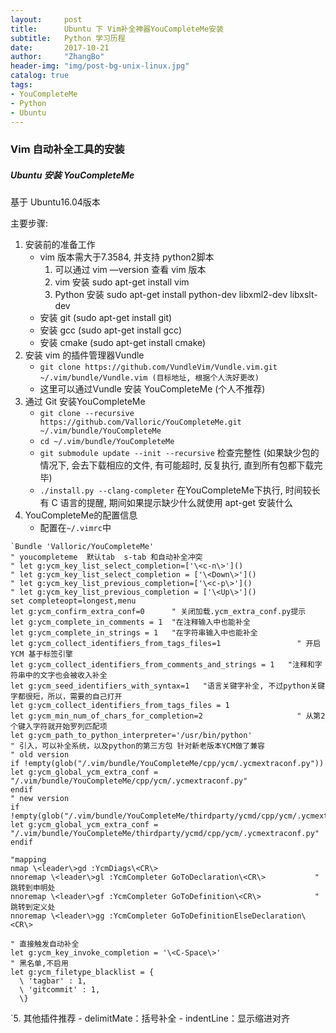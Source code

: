 ```yaml
---
layout:     post
title:      Ubuntu 下 Vim补全神器YouCompleteMe安装
subtitle:   Python 学习历程
date:       2017-10-21
author:     "ZhangBo"
header-img: "img/post-bg-unix-linux.jpg"
catalog: true
tags:
- YouCompleteMe
- Python
- Ubuntu
---
```

### Vim 自动补全工具的安装

##### Ubuntu 安装 YouCompleteMe

基于 Ubuntu16.04版本

主要步骤:
1. 安装前的准备工作
	- vim 版本需大于7.3584, 并支持 python2脚本 
		1. 可以通过 vim —version 查看 vim 版本
		2. vim 安装 sudo apt-get install vim
		3. Python 安装 sudo apt-get install python-dev libxml2-dev libxslt-dev
	- 安装 git (sudo apt-get install git)
	- 安装 gcc (sudo apt-get install gcc)
	- 安装 cmake (sudo apt-get install cmake)
2. 安装 vim 的插件管理器Vundle
	 - `git clone https://github.com/VundleVim/Vundle.vim.git ~/.vim/bundle/Vundle.vim (目标地址, 根据个人洗好更改) `
	- 这里可以通过Vundle 安装 YouCompleteMe (个人不推荐)
3. 通过 Git 安装YouCompleteMe
	- `git clone --recursive https://github.com/Valloric/YouCompleteMe.git ~/.vim/bundle/YouCompleteMe`
	- `cd ~/.vim/bundle/YouCompleteMe`
	- `git submodule update --init --recursive` 检查完整性 (如果缺少包的情况下, 会去下载相应的文件, 有可能超时, 反复执行, 直到所有包都下载完毕)
	- `./install.py --clang-completer` 在YouCompleteMe下执行, 时间较长 有 C 语言的提醒, 期间如果提示缺少什么就使用 apt-get 安装什么
4. YouCompleteMe的配置信息
	- 配置在`~/.vimrc`中
```
`Bundle 'Valloric/YouCompleteMe'
" youcompleteme  默认tab  s-tab 和自动补全冲突
" let g:ycm_key_list_select_completion=['\<c-n\>']()
" let g:ycm_key_list_select_completion = ['\<Down\>']()
" let g:ycm_key_list_previous_completion=['\<c-p\>']()
" let g:ycm_key_list_previous_completion = ['\<Up\>']()
set completeopt=longest,menu
let g:ycm_confirm_extra_conf=0      " 关闭加载.ycm_extra_conf.py提示
let g:ycm_complete_in_comments = 1  "在注释输入中也能补全
let g:ycm_complete_in_strings = 1   "在字符串输入中也能补全
let g:ycm_collect_identifiers_from_tags_files=1                 " 开启 YCM 基于标签引擎
let g:ycm_collect_identifiers_from_comments_and_strings = 1   "注释和字符串中的文字也会被收入补全
let g:ycm_seed_identifiers_with_syntax=1   "语言关键字补全, 不过python关键字都很短，所以，需要的自己打开
let g:ycm_collect_identifiers_from_tags_files = 1
let g:ycm_min_num_of_chars_for_completion=2                     " 从第2个键入字符就开始罗列匹配项
let g:ycm_path_to_python_interpreter='/usr/bin/python'
" 引入，可以补全系统，以及python的第三方包 针对新老版本YCM做了兼容
" old version
if !empty(glob("/.vim/bundle/YouCompleteMe/cpp/ycm/.ycmextraconf.py"))
let g:ycm_global_ycm_extra_conf = "/.vim/bundle/YouCompleteMe/cpp/ycm/.ycmextraconf.py"
endif
" new version
if !empty(glob("/.vim/bundle/YouCompleteMe/thirdparty/ycmd/cpp/ycm/.ycmextraconf.py"))
let g:ycm_global_ycm_extra_conf = "/.vim/bundle/YouCompleteMe/thirdparty/ycmd/cpp/ycm/.ycmextraconf.py"
endif

"mapping
nmap \<leader\>gd :YcmDiags\<CR\>
nnoremap \<leader\>gl :YcmCompleter GoToDeclaration\<CR\>           " 跳转到申明处
nnoremap \<leader\>gf :YcmCompleter GoToDefinition\<CR\>            " 跳转到定义处
nnoremap \<leader\>gg :YcmCompleter GoToDefinitionElseDeclaration\<CR\>

" 直接触发自动补全
let g:ycm_key_invoke_completion = '\<C-Space\>'
" 黑名单,不启用
let g:ycm_filetype_blacklist = {
  \ 'tagbar' : 1,
  \ 'gitcommit' : 1,
  \}  
```
`5. 其他插件推荐
	- delimitMate：括号补全
	- indentLine：显示缩进对齐

